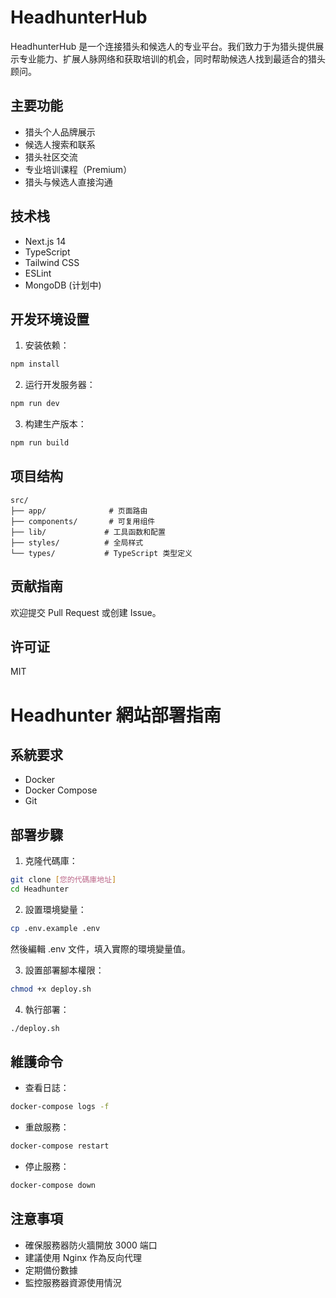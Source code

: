 # HeadhunterHub

HeadhunterHub 是一个连接猎头和候选人的专业平台。我们致力于为猎头提供展示专业能力、扩展人脉网络和获取培训的机会，同时帮助候选人找到最适合的猎头顾问。

## 主要功能

- 猎头个人品牌展示
- 候选人搜索和联系
- 猎头社区交流
- 专业培训课程（Premium）
- 猎头与候选人直接沟通

## 技术栈

- Next.js 14
- TypeScript
- Tailwind CSS
- ESLint
- MongoDB (计划中)

## 开发环境设置

1. 安装依赖：
```bash
npm install
```

2. 运行开发服务器：
```bash
npm run dev
```

3. 构建生产版本：
```bash
npm run build
```

## 项目结构

```
src/
├── app/              # 页面路由
├── components/       # 可复用组件
├── lib/             # 工具函数和配置
├── styles/          # 全局样式
└── types/           # TypeScript 类型定义
```

## 贡献指南

欢迎提交 Pull Request 或创建 Issue。

## 许可证

MIT 

# Headhunter 網站部署指南

## 系統要求
- Docker
- Docker Compose
- Git

## 部署步驟

1. 克隆代碼庫：
```bash
git clone [您的代碼庫地址]
cd Headhunter
```

2. 設置環境變量：
```bash
cp .env.example .env
```
然後編輯 .env 文件，填入實際的環境變量值。

3. 設置部署腳本權限：
```bash
chmod +x deploy.sh
```

4. 執行部署：
```bash
./deploy.sh
```

## 維護命令

- 查看日誌：
```bash
docker-compose logs -f
```

- 重啟服務：
```bash
docker-compose restart
```

- 停止服務：
```bash
docker-compose down
```

## 注意事項
- 確保服務器防火牆開放 3000 端口
- 建議使用 Nginx 作為反向代理
- 定期備份數據
- 監控服務器資源使用情況 